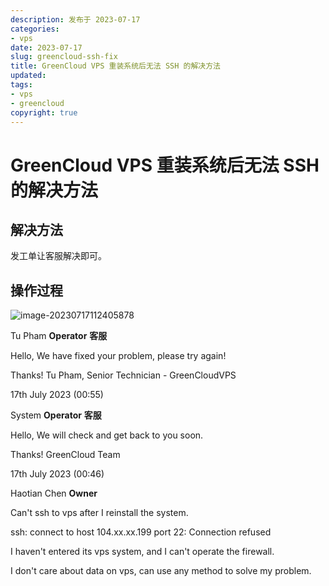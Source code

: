 ```yaml
---
description: 发布于 2023-07-17
categories:
- vps
date: 2023-07-17
slug: greencloud-ssh-fix
title: GreenCloud VPS 重装系统后无法 SSH 的解决方法
updated: 
tags: 
- vps
- greencloud
copyright: true
---
```


# GreenCloud VPS 重装系统后无法 SSH 的解决方法

## 解决方法

发工单让客服解决即可。

## 操作过程

![image-20230717112405878](https://media.opennet.top/i/2023/07/17/64b4b457deb4f.png)


Tu Pham **Operator** **客服**

Hello,
We have fixed your problem, please try again!

Thanks!
Tu Pham,
Senior Technician - GreenCloudVPS

 

17th July 2023 (00:55)

System **Operator** **客服**

Hello,
We will check and get back to you soon.

Thanks!
GreenCloud Team

  

17th July 2023 (00:46)

Haotian Chen **Owner**

Can't ssh to vps after I reinstall the system.

ssh: connect to host 104.xx.xx.199 port 22: Connection refused

I haven't entered its vps system, and I can't operate the firewall.

I don't care about data on vps, can use any method to solve my problem.
